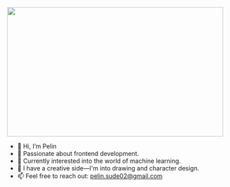 
<img src="https://github.com/user-attachments/assets/0175d03a-3c84-4ffa-a9e3-90b64d0bcd0a" width="500" height="300" />


- 👋 Hi, I’m Pelin
- 👀 Passionate about frontend development.
- 🌱 Currently interested into the world of machine learning.
- 🎨 I have a creative side—I'm into drawing and character design.
- 📫 Feel free to reach out: pelin.sude02@gmail.com

<!---
PelinKrl/PelinKrl is a ✨ special ✨ repository because its `README.md` (this file) appears on your GitHub profile.
You can click the Preview link to take a look at your changes.
--->

